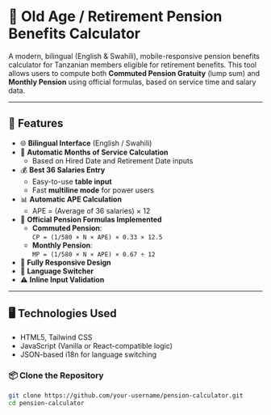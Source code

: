 # 🧮 Old Age / Retirement Pension Benefits Calculator

A modern, bilingual (English & Swahili), mobile-responsive pension benefits calculator for Tanzanian members eligible for retirement benefits. This tool allows users to compute both **Commuted Pension Gratuity** (lump sum) and **Monthly Pension** using official formulas, based on service time and salary data.

---

## 🔧 Features

- 🌐 **Bilingual Interface** (English / Swahili)
- 📅 **Automatic Months of Service Calculation**
  - Based on Hired Date and Retirement Date inputs
- 💰 **Best 36 Salaries Entry**
  - Easy-to-use **table input**
  - Fast **multiline mode** for power users
- 📊 **Automatic APE Calculation**
  - APE = (Average of 36 salaries) × 12
- 🧾 **Official Pension Formulas Implemented**
  - **Commuted Pension**:  
    `CP = (1/580 × N × APE) × 0.33 × 12.5`
  - **Monthly Pension**:  
    `MP = (1/580 × N × APE) × 0.67 ÷ 12`
- 📱 **Fully Responsive Design**
- 🔄 **Language Switcher**
- ⚠️ **Inline Input Validation**

---

## 🖥️ Technologies Used

- HTML5, Tailwind CSS
- JavaScript (Vanilla or React-compatible logic)
- JSON-based i18n for language switching


### 📦 Clone the Repository

```bash
git clone https://github.com/your-username/pension-calculator.git
cd pension-calculator
